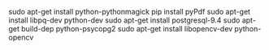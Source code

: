 sudo apt-get install python-pythonmagick
pip install pyPdf
sudo apt-get install libpq-dev python-dev
sudo apt-get install postgresql-9.4
sudo apt-get build-dep python-psycopg2
sudo apt-get install libopencv-dev python-opencv
